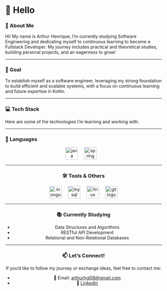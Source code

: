 # 👋 Hello
### 🌟 About Me

Hi! My name is Arthur Henrique, I’m currently studying Software Engineering and dedicating myself to continuous learning to become a Fullstack Developer. My journey includes practical and theoretical studies, building personal projects, and an eagerness to grow!

---

### 🚀 Goal
To establish myself as a software engineer, leveraging my strong foundation to build efficient and scalable systems, with a focus on continuous learning and future expertise in Kotlin.

---

### 💻 Tech Stack
Here are some of the technologies I’m learning and working with:

 ---

### 🔧 Languages
<div align="center">
  <img src="https://cdn.jsdelivr.net/gh/devicons/devicon/icons/java/java-original.svg" height="40" alt="java logo"  />
  <img width="12" />
  <img src="https://cdn.jsdelivr.net/gh/devicons/devicon/icons/spring/spring-original.svg" height="40" alt="spring logo"  />
  <img width="12" />

 ---

### 🛠️ Tools & Others
  <img src="https://cdn.simpleicons.org/mongodb/47A248" height="40" alt="mongodb logo"  />
  <img width="12" />
  <img src="https://cdn.jsdelivr.net/gh/devicons/devicon/icons/mysql/mysql-original.svg" height="40" alt="mysql logo"  />
  <img width="12" />
  <img src="https://cdn.simpleicons.org/linux/FCC624" height="40" alt="linux logo"  />
  <img width="12" />
  <img src="https://cdn.jsdelivr.net/gh/devicons/devicon/icons/git/git-original.svg" height="40" alt="git logo"  />

---

### 📚 Currently Studying
- Data Structures and Algorithms
- RESTful API Development
- Relational and Non-Relational Databases

 ---


### 📫 Let’s Connect!
If you’d like to follow my journey or exchange ideas, feel free to contact me:

- 📧 Email: arthurhgl06@gmail.com
- 💼 [LinkedIn](https://www.linkedin.com/in/arthur-henrique-7844aa351/) 
